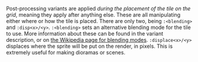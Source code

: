 Post-processing variants are applied _during the placement of the tile on the grid_, meaning they apply after anything else. These are all manipulating either where or how the tile is placed. There are only two, being `:<blending>` and `:disp<x>/<y>`.
`:<blending>` sets an alternative blending mode for the tile to use. More information about these can be found in the variant description, or on [the Wikipedia page for blending modes](https://en.wikipedia.org/wiki/Blend_modes).
`:displace<x>/<y>` displaces where the sprite will be put on the render, in pixels. This is extremely useful for making dioramas or scenes.